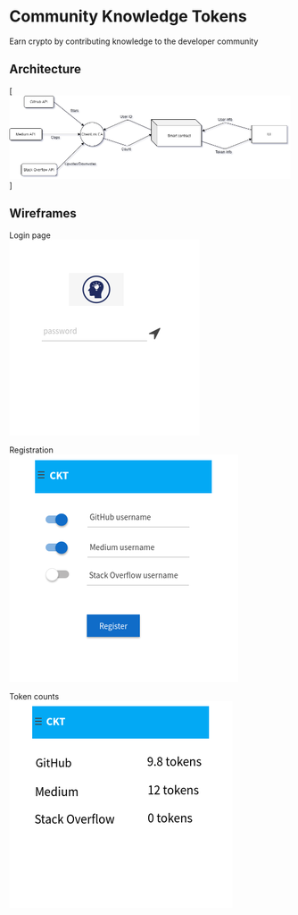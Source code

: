 # Community Knowledge Tokens

Earn crypto by contributing knowledge to the developer community

## Architecture
[![Architecture](https://github.com/blocumen/oan_100_days_of_code_2/blob/praveen_vidyavastu/Group6_OpenApp_ideas/CKT_architecture.png)]

## Wireframes
Login page  
![Login page](https://github.com/blocumen/oan_100_days_of_code_2/blob/praveen_vidyavastu/Group6_OpenApp_ideas/Wireframes/CKT_login.png)

Registration  
![Registration](https://github.com/blocumen/oan_100_days_of_code_2/blob/praveen_vidyavastu/Group6_OpenApp_ideas/Wireframes/CKT_first.png)

Token counts  
![Token counts](https://github.com/blocumen/oan_100_days_of_code_2/blob/praveen_vidyavastu/Group6_OpenApp_ideas/Wireframes/CKT_second.png)
